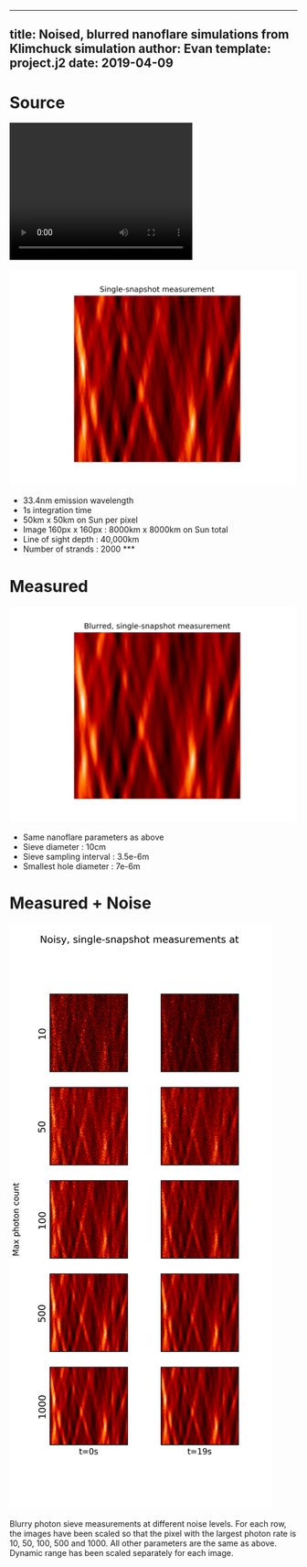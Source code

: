 ----
title: Noised, blurred nanoflare simulations from Klimchuck simulation
author: Evan
template: project.j2
date: 2019-04-09
----

# Source

<video width="320" height="240" controls>
  <source src="full.mp4" type="video/mp4">
</video>

![Simulated nanoflare](single.png)


* 33.4nm emission wavelength
* 1s integration time
* 50km x 50km on Sun per pixel
* Image 160px x 160px : 8000km x 8000km on Sun total
* Line of sight depth : 40,000km
* Number of strands : 2000 ***

# Measured

![Nanoflare measured through photon sieve](single_measured.png)

* Same nanoflare parameters as above
* Sieve diameter : 10cm
* Sieve sampling interval : 3.5e-6m
* Smallest hole diameter : 7e-6m

# Measured + Noise

![ ](first_last_comparison.png)

Blurry photon sieve measurements at different noise levels.  For each row, the images have been scaled so that the pixel with the largest photon rate is 10, 50, 100, 500 and 1000.  All other parameters are the same as above. Dynamic range has been scaled separately for each image.


